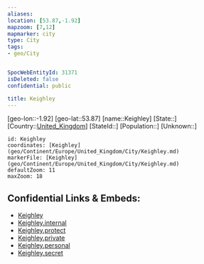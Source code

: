 ```yaml
---
aliases: 
location: [53.87,-1.92]
mapzoom: [7,12] 
mapmarker: city 
type: City
tags:
- geo/City


SpocWebEntityId: 31371
isDeleted: false
confidential: public

title: Keighley
---
```

[geo-lon::-1.92]
[geo-lat::53.87]
[name::Keighley]
[State::]
[Country::[United_Kingdom](geo/Continent/Europe/United_Kingdom.md)]
[StateId::]
[Population::]
[Unknown::]


```leaflet
id: Keighley
coordinates: [Keighley](geo/Continent/Europe/United_Kingdom/City/Keighley.md)
markerFile: [Keighley](geo/Continent/Europe/United_Kingdom/City/Keighley.md)
defaultZoom: 11 
maxZoom: 18
```


## Confidential Links & Embeds: 
- [Keighley](../../../../../../_public/geo/Continent/Europe/United_Kingdom/City/Keighley.md) 
- [Keighley.internal](../../../../../../_internal/geo/Continent/Europe/United_Kingdom/City/Keighley.internal.md) 
- [Keighley.protect](../../../../../../_protect/geo/Continent/Europe/United_Kingdom/City/Keighley.protect.md) 
- [Keighley.private](../../../../../../_private/geo/Continent/Europe/United_Kingdom/City/Keighley.private.md) 
- [Keighley.personal](../../../../../../_personal/geo/Continent/Europe/United_Kingdom/City/Keighley.personal.md) 
- [Keighley.secret](../../../../../../_secret/geo/Continent/Europe/United_Kingdom/City/Keighley.secret.md) 

